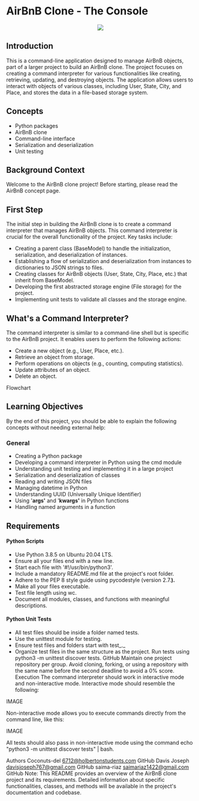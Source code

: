 # AirBnB Clone - The Console

<div style="text-align:center"><img src="https://github.com/davisjoseph6/holbertonschool-AirBnB_clone/assets/38712815/38712093-1db4-4d05-8d6e-f6fdb9f1d276" /></div>

## Introduction

This is a command-line application designed to manage AirBnB objects, part of a larger project to build an AirBnB clone. The project focuses on creating a command interpreter for various functionalities like creating, retrieving, updating, and destroying objects. The application allows users to interact with objects of various classes, including User, State, City, and Place, and stores the data in a file-based storage system.

## Concepts

- Python packages
- AirBnB clone
- Command-line interface
- Serialization and deserialization
- Unit testing

## Background Context

Welcome to the AirBnB clone project! Before starting, please read the AirBnB concept page.

## First Step

The initial step in building the AirBnB clone is to create a command interpreter that manages AirBnB objects. This command interpreter is crucial for the overall functionality of the project. Key tasks include:

- Creating a parent class (BaseModel) to handle the initialization, serialization, and deserialization of instances.
- Establishing a flow of serialization and deserialization from instances to dictionaries to JSON strings to files.
- Creating classes for AirBnB objects (User, State, City, Place, etc.) that inherit from BaseModel.
- Developing the first abstracted storage engine (File storage) for the project.
- Implementing unit tests to validate all classes and the storage engine.

## What's a Command Interpreter?

The command interpreter is similar to a command-line shell but is specific to the AirBnB project. It enables users to perform the following actions:

- Create a new object (e.g., User, Place, etc.).
- Retrieve an object from storage.
- Perform operations on objects (e.g., counting, computing statistics).
- Update attributes of an object.
- Delete an object.

Flowchart

## Learning Objectives

By the end of this project, you should be able to explain the following concepts without needing external help:

### General

- Creating a Python package
- Developing a command interpreter in Python using the cmd module
- Understanding unit testing and implementing it in a large project
- Serialization and deserialization of classes
- Reading and writing JSON files
- Managing datetime in Python
- Understanding UUID (Universally Unique Identifier)
- Using '**args'** and '**kwargs'** in Python functions
- Handling named arguments in a function

## Requirements

#### Python Scripts

- Use Python 3.8.5 on Ubuntu 20.04 LTS.
- Ensure all your files end with a new line.
- Start each file with '#!/usr/bin/python3'.
- Include a mandatory README.md file at the project's root folder.
- Adhere to the PEP 8 style guide using pycodestyle (version 2.7.**).**
- Make all your files executable.
- Test file length using wc.
- Document all modules, classes, and functions with meaningful descriptions.

#### Python Unit Tests

- All test files should be inside a folder named tests.
- Use the unittest module for testing.
- Ensure test files and folders start with test_._
- Organize test files in the same structure as the project.
Run tests using python3 -m unittest discover tests.
GitHub
Maintain one project repository per group.
Avoid cloning, forking, or using a repository with the same name before the second deadline to avoid a 0% score.
Execution
The command interpreter should work in interactive mode and non-interactive mode. Interactive mode should resemble the following:

IMAGE

Non-interactive mode allows you to execute commands directly from the command line, like this:

IMAGE

All tests should also pass in non-interactive mode using the command echo "python3 -m unittest discover tests" | bash.

Authors
Coconuts-del 6712@holbertonstudents.com GitHub
Davis Joseph davisjoseph767@gmail.com GitHub
saima-riaz saimariaz1422@gmail.com GitHub
Note: This README provides an overview of the AirBnB clone project and its requirements. Detailed information about specific functionalities, classes, and methods will be available in the project's documentation and codebase.
